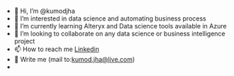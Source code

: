 - 👋 Hi, I’m @kumodjha
- 👀 I’m interested in data science and automating business process
- 🌱 I’m currently learning Alteryx and Data science tools available in Azure
- 💞️ I’m looking to collaborate on any data science or business intelligence project
- 📫 How to reach me [Linkedin](https://www.linkedin.com/in/kumodjha/) 
- 📨 Write me (mail to:kumod.jha@live.com)
-
<!---
kumodjha/kumodjha is a ✨ special ✨ repository because its `README.md` (this file) appears on your GitHub profile.
You can click the Preview link to take a look at your changes.
--->

